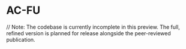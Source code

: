 # AC-FU
// Note: The codebase is currently incomplete in this preview. The full, refined version is planned for release alongside the peer-reviewed publication.
